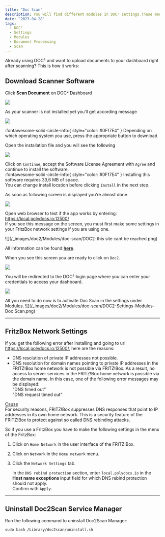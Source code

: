 ```yaml
---
title: "Doc Scan"
description: You will find different modules in DOC² settings.These modules are important if you like to deal with PO Matching, use the table extraction functionality or upload scans directly.
date: "2023-04-28"
tags:
  - DOC²
  - Settings
  - Modules
  - Document Processing
  - Scan
---
```


Already using DOC² and want to upload documents to your dashboard right after scanning? 
This is how it works:
## Download Scanner Software

Click **Scan Document** on DOC² Dashboard

![](/_images/doc2/Modules/doc-scan/DOC2-dashboard-scan-document.png)

As your scanner is not installed yet you’ll get according message

![](/_images/doc2/Modules/doc-scan/DOC2-download-scanner.png)

:fontawesome-solid-circle-info:{ style="color: #0F17E4" } 
Depending on which operating system you use, press the appropriate button to download.

Open the installation file and you will see the following

![](/_images/doc2/Modules/doc-scan/DOC2-welcome-to-doc2scan-installer.png)

Click on `Continue`, accept the Software License Agreement with `Agree` and continue to install the software.<br> 
:fontawesome-solid-circle-info:{ style="color: #0F17E4" } Installing this software requires 33,6 MB of space.<br> 
You can change install location before clicking `Install` in the next step.

As soon as following screen is displayed you’re almost done.

![](/_images/doc2/Modules/doc-scan/DOC2-Scan-Manager-installation-completed.png)

Open web browser to test if the app works by entering: <https://local.polydocs.io:12500/> <br>
If you see this message on the screen, you must first make some settings in your FritzBox network settings if you are using one.

![](/_images/doc2/Modules/doc-scan/DOC2-this site cant be reached.png)

All information can be found **[here](http://127.0.0.1:8000/doc2/modules/doc-scan/#fritzbox-network-settings)**.

When you see this screen you are ready to click on `Doc2`.

![](/_images/doc2/Modules/doc-scan/DOC2-main-website.png)

You will be redirected to the DOC² login page where you can enter your credentials to access your dashboard.

![](/_images/doc2/Modules/doc-scan/DOC2_Login_EN.png)

All you need to do now is to activate Doc Scan in the settings under Modules.
![](/_images/doc2/Modules/doc-scan/DOC2-Settings-Modules-Doc Scan.png)

---

## FritzBox Network Settings

If you get the following error after installing and going to url <https://local.polydocs.io:12500/>, here are the reasons:<br>
* DNS resolution of private IP addresses not possible.<br>
* DNS resolution for domain names pointing to private IP addresses in the FRITZ!Box home network is not possible via FRITZ!Box. As a result, no access to server services in the FRITZ!Box home network is possible via the domain name. In this case, one of the following error messages may be displayed:<br>
"DNS timed out"<br>
"DNS request timed out"

<ins>Cause</ins><br>
For security reasons, FRITZ!Box suppresses DNS responses that point to IP addresses in its own home network. This is a security feature of the FRITZ!Box to protect against so called DNS rebinding attacks.

So if you use a FritzBox you have to make the following settings in the menu of the FritzBox:

1. Click on `Home Network` in the user interface of the FRITZ!Box.

2. Click on `Network` in the `Home network` menu.

3. Click the `Network Settings` tab.

    In the `DNS rebind protection` section, enter `local.polydocs.io` in the **Host name exceptions** input field for which DNS rebind protection should not apply.<br>                                           Confirm with `Apply`.

---

## Uninstall Doc2Scan Service Manager
Run the following command to uninstall Doc2Scan Manager:
```command
sudo bash /Library/doc2scan/uninstall.sh
```


